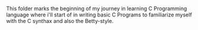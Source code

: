 This folder marks the beginning of my journey in learning C Programming language where i'll start of in writing basic C Programs to familiarize myself with the C synthax and also the Betty-style.
